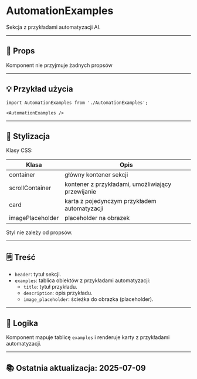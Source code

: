 # AutomationExamples

Sekcja z przykładami automatyzacji AI.

---

## 🧩 Props
Komponent nie przyjmuje żadnych propsów

---

## 💡 Przykład użycia

```tsx
import AutomationExamples from './AutomationExamples';

<AutomationExamples />
```

---

## 🎨 Stylizacja
Klasy CSS:

| Klasa            | Opis                                              |
|------------------|---------------------------------------------------|
| container        | główny kontener sekcji                            |
| scrollContainer  | kontener z przykładami, umożliwiający przewijanie |
| card             | karta z pojedynczym przykładem automatyzacji      |
| imagePlaceholder | placeholder na obrazek                            |

Styl nie zależy od propsów.

---

## 🗒️ Treść
- `header`: tytuł sekcji.
- `examples`: tablica obiektów z przykładami automatyzacji:
    - `title`: tytuł przykładu.
    - `description`: opis przykładu.
    - `image_placeholder`: ścieżka do obrazka (placeholder).

---

## 🤖 Logika
Komponent mapuje tablicę `examples` i renderuje karty z przykładami automatyzacji.

---

## 📚 Ostatnia aktualizacja: 2025-07-09